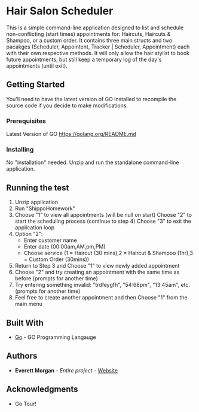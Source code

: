 # Hair Salon Scheduler

 This is a simple command-line application designed to list and schedule non-conflicting (start times) appointments for: Haircuts, Haircuts & Shampoo, or a custom order. It contains three main structs and two pacakges (Scheduler, Appointent, Tracker | Scheduler, Appointment) each with their own respective methods. It will only allow the hair stylist to book future appointments, but still keep a temporary log of the day's appointments (until exit).

## Getting Started

You'll need to have the latest version of GO installed to recompile the source code if you decide to make modifications.

### Prerequisites

Latest Version of GO
https://golang.org/README.md

### Installing

No "installation" needed. Unzip and run the standalone command-line application.

## Running the test

1. Unzip application
2. Run "ShippoHomework"
3. Choose "1" to view all appointments (will be null on start)
   Choose "2" to start the scheduling process (continue to step 4)
   Choose "3" to exit the application loop
4. Option "2":
   - Enter customer name
   - Enter date (00:00am,AM,pm,PM)
   - Choose service (1 = Haircut (30 mins),2 = Haircut & Shampoo (1hr),3 = Custom Order (30mins))
5. Return to Step 3 and Choose "1" to view newly added appointment
6. Choose "2" and try creating an appointment with the same time as before (prompts for another time)
7. Try entering something invalid: "trdfeygfh", "54:68pm", "13:45am", etc. (prompts for another time)
8. Feel free to create another appointment and then Choose "1" from the main menu

## Built With

* [Go](https://golang.org/doc/) - GO Programming Langauge

## Authors

* **Everett Morgan** - *Entire project* - [Website](https://ejmorgan.com/)

## Acknowledgments

* Go Tour!